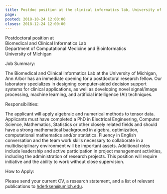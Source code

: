 ```yaml
---
title: Postdoc position at the clinical informatics lab, University of Michigan
page: 
posted: 2018-10-24 12:00:00
closes: 2018-12-24 12:00:00
---
```


Postdoctoral position at  
Biomedical and Clinical Informatics Lab  
Department of Computational Medicine and Bioinformatics  
University of Michigan  


Job Summary:

The Biomedical and Clinical Informatics Lab at the University of Michigan, Ann Arbor has an immediate opening for a postdoctoral research fellow. Our laboratory specializes in designing computer-aided decision support systems for clinical applications, as well as developing novel signal/image processing, machine learning, and artificial intelligence (AI) techniques.

Responsibilities:

The applicant will apply algebraic and numerical methods to tensor data. Applicants must have completed a PhD in Electrical Engineering, Computer Science, Mathematics, Statistics or other closely related fields and should have a strong mathematical background in algebra, optimization, computational mathematics and/or statistics. Fluency in English conversation and the team work skills necessary to collaborate in a multidisciplinary environment will be important assets. Additional roles include leadership and active participation in project management activities, including the administration of research projects. This position will require initiative and the ability to work without close supervision.

How to Apply:

Please send your current CV, a research statement, and a list of relevant publications to <hderksen@umich.edu>.